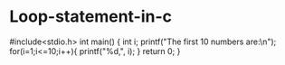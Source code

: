 # Loop-statement-in-c
#include<stdio.h>
int main()
{
    int i;
    printf("The first 10 numbers are:\n");
    for(i=1;i<=10;i++){
        printf("%d,", i);
    }
    return 0;
}
